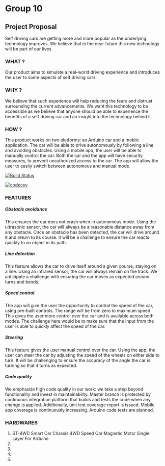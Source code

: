 # Group 10

## Project Proposal
Self driving cars are getting more and more popular as the underlying technology improves. We believe that in the near future this new technology will be part of our lives.

### WHAT ? 
Our product aims to simulate a real-world driving experience and introduces the user to some aspects of self driving cars.

### WHY ?
We believe that such experience will help reducing the fears and distrust surrounding the current advancements. We want this technology to be accessible as we believe that anyone should be able to experience the benefits of a self driving car and an insight into the technology behind it.

### HOW ?
This product works on two platforms: an Arduino car and a mobile application.
The car will be able to drive autonomously by following a line and avoiding obstacles. Using a mobile app, the user will be able to manually control the car. Both the car and the app will have security measures, to prevent unauthorized access to the car. The app will allow the user to easily switch between autonomous and manual mode.

[![Build Status](https://travis-ci.org/DIT112-V19/group-10.svg?branch=master)](https://travis-ci.org/DIT112-V19/group-10)

[![codecov](https://codecov.io/gh/DIT112-V19/group-10/branch/master/graph/badge.svg)](https://codecov.io/gh/DIT112-V19/group-10/branch/master)

### FEATURES
##### Obstacle avoidance
This ensures the car does not crash when in autonomous mode. Using the ultrasonic sensor, the car will always be a reasonable distance away from any obstacle. Once an obstacle has been detected, the car will drive around it and return to its course. It will be a challenge to ensure the car reacts quickly to an object in its path.
##### Line detection
This feature allows the car to drive itself around a given course, staying on a line. Using an infrared sensor, the car will always remain on the track. We anticipate a challenge with ensuring the car moves as expected around turns and bends.
##### Speed control
The app will give the user the opportunity to control the speed of the car, using pre-built controls. The range will be from zero to maximum speed. This gives the user more control over the car and is available across both modes. The challenge here would be to make sure that the input from the user is able to quickly affect the speed of the car.
##### Steering
This feature gives the user manual control over the car. Using the app, the user can steer the car by adjusting the speed of the wheels on either side to turn. It will be challenging to ensure the accuracy of the angle the car is turning so that it turns as expected.
##### Code quality
We emphasize high code quality in our work: we take a step beyond functionality and invest in maintainability. Master branch is protected by continuous integration platform that builds and tests the code when any change is applied. Additionally, unit test coverage report is issued. Mobile app coverage is continuously increasing. Arduino code tests are planned.


### HARDWARES

 1. ST-4WD Smart Car Chassis 4WD Speed Car Magnetic Motor Single Layer For Arduino
 2. 
 3. 
 4. 
 5. 
